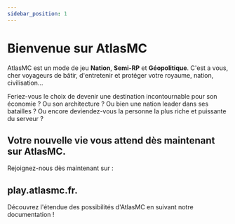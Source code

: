 ```yaml
---
sidebar_position: 1
---
```


# Bienvenue sur AtlasMC

AtlasMC est un mode de jeu **Nation**, **Semi-RP** et **Géopolitique**. C'est a vous, cher voyageurs de bâtir, d'entretenir et protéger votre royaume, nation, civilisation...

Feriez-vous le choix de devenir une destination incontournable pour son économie ? Ou son architecture ? Ou bien une nation leader dans ses batailles ? Ou encore deviendez-vous la personne la plus riche et puissante du serveur ? 

## Votre nouvelle vie vous attend dès maintenant sur AtlasMC.

Rejoignez-nous dès maintenant sur :
## play.atlasmc.fr.

Découvrez l'étendue des possibilités d'AtlasMC en suivant notre documentation !